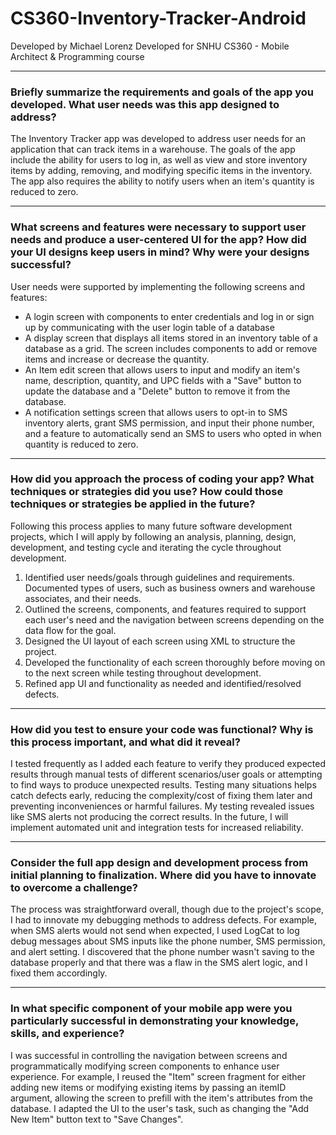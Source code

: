 # CS360-Inventory-Tracker-Android

Developed by Michael Lorenz
Developed for SNHU CS360 - Mobile Architect & Programming course

---

### Briefly summarize the requirements and goals of the app you developed. What user needs was this app designed to address?

The Inventory Tracker app was developed to address user needs for an application that can track items in a warehouse. The goals of the app include the ability for users to log in, as well as view and store inventory items by adding, removing, and modifying specific items in the inventory. The app also requires the ability to notify users when an item's quantity is reduced to zero.

---

### What screens and features were necessary to support user needs and produce a user-centered UI for the app? How did your UI designs keep users in mind? Why were your designs successful?

User needs were supported by implementing the following screens and features:
- A login screen with components to enter credentials and log in or sign up by communicating with the user login table of a database
- A display screen that displays all items stored in an inventory table of a database as a grid. The screen includes components to add or remove items and increase or decrease the quantity.
- An Item edit screen that allows users to input and modify an item's name, description, quantity, and UPC fields with a "Save" button to update the database and a "Delete" button to remove it from the database.
- A notification settings screen that allows users to opt-in to SMS inventory alerts, grant SMS permission, and input their phone number, and a feature to automatically send an SMS to users who opted in when quantity is reduced to zero.

---

### How did you approach the process of coding your app? What techniques or strategies did you use? How could those techniques or strategies be applied in the future?
Following this process applies to many future software development projects, which I will apply by following an analysis, planning, design, development, and testing cycle and iterating the cycle throughout development. 
1. Identified user needs/goals through guidelines and requirements. Documented types of users, such as business owners and warehouse associates, and their needs.
2. Outlined the screens, components, and features required to support each user's need and the navigation between screens depending on the data flow for the goal.
3. Designed the UI layout of each screen using XML to structure the project.
4. Developed the functionality of each screen thoroughly before moving on to the next screen while testing throughout development.
5. Refined app UI and functionality as needed and identified/resolved defects.

---

### How did you test to ensure your code was functional? Why is this process important, and what did it reveal?

I tested frequently as I added each feature to verify they produced expected results through manual tests of different scenarios/user goals or attempting to find ways to produce unexpected results. Testing many situations helps catch defects early, reducing the complexity/cost of fixing them later and preventing inconveniences or harmful failures. My testing revealed issues like SMS alerts not producing the correct results. In the future, I will implement automated unit and integration tests for increased reliability. 

---

### Consider the full app design and development process from initial planning to finalization. Where did you have to innovate to overcome a challenge?

The process was straightforward overall, though due to the project's scope, I had to innovate my debugging methods to address defects. For example, when SMS alerts would not send when expected, I used LogCat to log debug messages about SMS inputs like the phone number, SMS permission, and alert setting. I discovered that the phone number wasn't saving to the database properly and that there was a flaw in the SMS alert logic, and I fixed them accordingly. 

---

### In what specific component of your mobile app were you particularly successful in demonstrating your knowledge, skills, and experience?

I was successful in controlling the navigation between screens and programmatically modifying screen components to enhance user experience. For example, I reused the "Item" screen fragment for either adding new items or modifying existing items by passing an itemID argument, allowing the screen to prefill with the item's attributes from the database. I adapted the UI to the user's task, such as changing the "Add New Item" button text to "Save Changes". 

